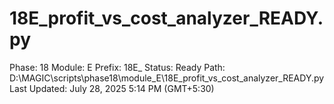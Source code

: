 # 18E_profit_vs_cost_analyzer_READY.py

Phase: 18
Module: E
Prefix: 18E_
Status: Ready
Path: D:\MAGIC\scripts\phase18\module_E\18E_profit_vs_cost_analyzer_READY.py
Last Updated: July 28, 2025 5:14 PM (GMT+5:30)
